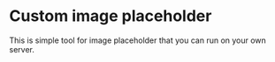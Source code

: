 # Custom image placeholder

This is simple tool for image placeholder that you can run on your own server.